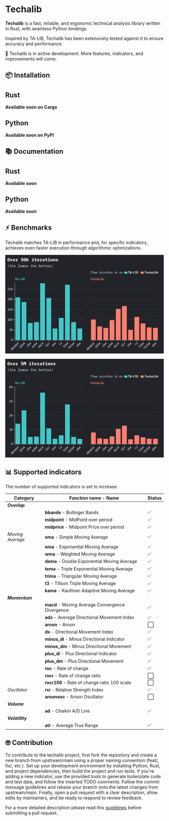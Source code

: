 # Techalib

**Techalib** is a fast, reliable, and ergonomic technical analysis library written in Rust, with seamless Python bindings.

Inspired by TA-LIB, Techalib has been extensively tested against it to ensure accuracy and performance.

🚧 Techalib is in active development. More features, indicators, and improvements will come.

## 📦 Installation

Rust
---

**Available soon on Cargo**

Python
---

**Available soon on PyPI**

## 📚 Documentation

Rust
---

**Available soon**

Python
---

**Available soon**

## ⚡ Benchmarks

Techalib matches TA-LIB in performance and, for specific indicators, achieves even faster execution through algorithmic optimizations.

![](benchmarks/graph/BenchResults_50k_13062025.png)

![](benchmarks/graph/BenchResults_5M_13062025.png)

## 📊 Supported indicators

The number of supported indicators is set to increase.

| **Category**              | **Function name - Name**                                        | **Status** |
| ----------------          | ---------------------------------------------                   | ---------- |
| **_Overlap_**             |||
|                           | **bbands** - Bollinger Bands                                    | ✅        |
|                           | **midpoint** - MidPoint over period                             | ✅        |
|                           | **midprice** - Midpoint Price over period                       | ✅        |
| _Moving Average_          | **sma** - Simple Moving Average                                 | ✅        |
|                           | **ema** - Exponential Moving Average                            | ✅        |
|                           | **wma** - Weighted Moving Average                               | ✅        |
|                           | **dema** - Double Exponential Moving Average                    | ✅        |
|                           | **tema** - Triple Exponential Moving Average                    | ✅        |
|                           | **trima** - Triangular Moving Average                           | ✅        |
|                           | **t3** - Tillson Triple Moving Average                          | ✅        |
|                           | **kama** - Kaufman Adaptive Moving Average                      | ✅        |
| **_Momentum_**            |||
|                           | **macd** - Moving Average Convergence Divergence                | ✅        |
|                           | **adx** - Average Directional Movement Index                    | ✅        |
|                           | **aroon** - Aroon                                               | ⬜        |
|                           | **dx** - Directional Movement Index                             | ✅        |
|                           | **minus_di** - Minus Directional Indicator                      | ✅        |
|                           | **minus_dm** - Minus Directional Movement                       | ✅        |
|                           | **plus_di** - Plus Directional Indicator                        | ✅        |
|                           | **plus_dm** - Plus Directional Movement                         | ✅        |
|                           | **roc** - Rate of change                                        | ✅        |
|                           | **rocr** - Rate of change ratio                                 | ⬜        |
|                           | **rocr100** - Rate of change ratio 100 scale                    | ⬜        |
| _Oscillator_              | **rsi** - Relative Strength Index                               | ✅        |
|                           | **aroonosc** - Aroon Oscillator                                 | ⬜        |
| **_Volume_**              |||
|                           | **ad** - Chaikin A/D Line                                       | ✅        |
| **_Volatility_**          |||
|                           | **atr** - Average True Range                                    | ✅        |

## 🤓 Contribution

To contribute to the techalib project, first fork the repository and create a new branch from upstream/main using a proper naming convention (feat/, fix/, etc.). Set up your development environment by installing Python, Rust, and project dependencies, then build the project and run tests. If you're adding a new indicator, use the provided tools to generate boilerplate code and test data, and follow the inserted TODO comments. Follow the commit message guidelines and rebase your branch onto the latest changes from upstream/main. Finally, open a pull request with a clear description, allow edits by maintainers, and be ready to respond to review feedback.

For a more detailed description please read this [guidelines](CONTRIBUTING.md) before submitting a pull request.
